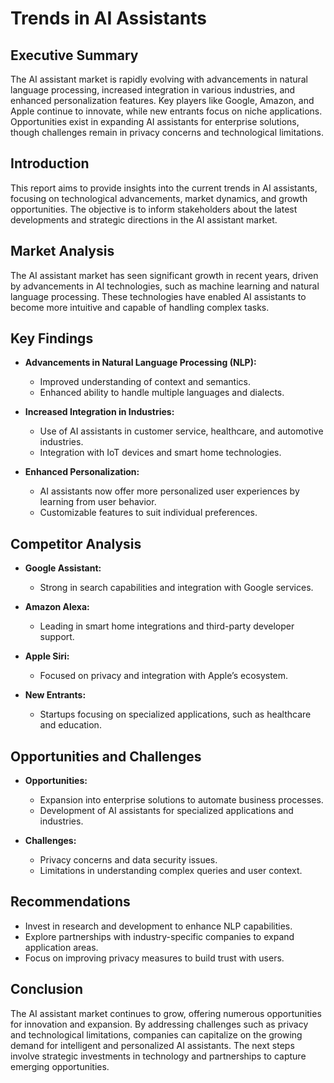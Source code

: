 # Trends in AI Assistants

## Executive Summary
The AI assistant market is rapidly evolving with advancements in natural language processing, increased integration in various industries, and enhanced personalization features. Key players like Google, Amazon, and Apple continue to innovate, while new entrants focus on niche applications. Opportunities exist in expanding AI assistants for enterprise solutions, though challenges remain in privacy concerns and technological limitations.

## Introduction
This report aims to provide insights into the current trends in AI assistants, focusing on technological advancements, market dynamics, and growth opportunities. The objective is to inform stakeholders about the latest developments and strategic directions in the AI assistant market.

## Market Analysis
The AI assistant market has seen significant growth in recent years, driven by advancements in AI technologies, such as machine learning and natural language processing. These technologies have enabled AI assistants to become more intuitive and capable of handling complex tasks.

## Key Findings
- **Advancements in Natural Language Processing (NLP):** 
  - Improved understanding of context and semantics.
  - Enhanced ability to handle multiple languages and dialects.
  
- **Increased Integration in Industries:**
  - Use of AI assistants in customer service, healthcare, and automotive industries.
  - Integration with IoT devices and smart home technologies.
  
- **Enhanced Personalization:**
  - AI assistants now offer more personalized user experiences by learning from user behavior.
  - Customizable features to suit individual preferences.

## Competitor Analysis
- **Google Assistant:**
  - Strong in search capabilities and integration with Google services.
  
- **Amazon Alexa:**
  - Leading in smart home integrations and third-party developer support.
  
- **Apple Siri:**
  - Focused on privacy and integration with Apple’s ecosystem.
  
- **New Entrants:**
  - Startups focusing on specialized applications, such as healthcare and education.

## Opportunities and Challenges
- **Opportunities:**
  - Expansion into enterprise solutions to automate business processes.
  - Development of AI assistants for specialized applications and industries.
  
- **Challenges:**
  - Privacy concerns and data security issues.
  - Limitations in understanding complex queries and user context.

## Recommendations
- Invest in research and development to enhance NLP capabilities.
- Explore partnerships with industry-specific companies to expand application areas.
- Focus on improving privacy measures to build trust with users.

## Conclusion
The AI assistant market continues to grow, offering numerous opportunities for innovation and expansion. By addressing challenges such as privacy and technological limitations, companies can capitalize on the growing demand for intelligent and personalized AI assistants. The next steps involve strategic investments in technology and partnerships to capture emerging opportunities.